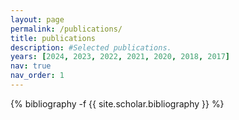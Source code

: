 ```yaml
---
layout: page
permalink: /publications/
title: publications
description: #Selected publications.
years: [2024, 2023, 2022, 2021, 2020, 2018, 2017]
nav: true
nav_order: 1
---
```

<!-- _pages/publications.md -->
<div class="publications">

{% bibliography -f {{ site.scholar.bibliography }} %}

</div>
